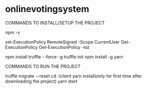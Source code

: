# onlinevotingsystem

COMMANDS TO INSTALL/SETUP THE PROJECT

npm -v

set-ExecutionPolicy RemoteSigned -Scope CurrentUser
Get-ExecutionPolicy
Get-ExecutionPolicy -list

npm install truffle --force -g
truffle init
npm install -g yarn



COMMANDS TO RUN THE PROJECT

 truffle migrate --reset
 cd .\client
 yarn install(only for first time after downloading the project) 
 yarn start
